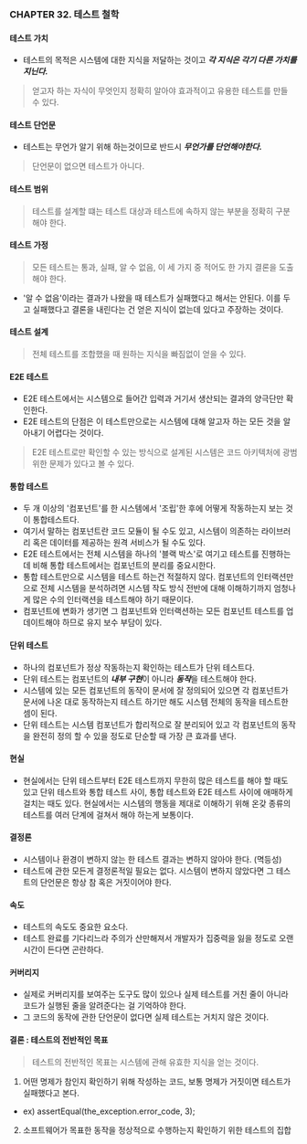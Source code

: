 ### CHAPTER 32. 테스트 철학 

#### 테스트 가치 

- 테스트의 목적은 시스템에 대한 지식을 저달하는 것이고 ***각 지식은 각기 다른 가치를 지닌다.***

> 얻고자 하는 자식이 무엇인지 정확히 알아야 효과적이고 유용한 테스트를 만들 수 있다. 

#### 테스트 단언문 

- 테스트는 무언가 알기 위해 하는것이므로 반드시 ***무언가를 단언해야한다.***

> 단언문이 없으면 테스트가 아니다. 

#### 테스트 범위

> 테스트를 설계할 떄는 테스트 대상과 테스트에 속하지 않는 부분을 정확히 구분해야 한다. 

#### 테스트 가정 

> 모든 테스트는 통과, 실패, 알 수 없음, 이 세 가지 중 적어도 한 가지 결론을 도출해야 한다. 

- '알 수 없음'이라는 결과가 나왔을 때 테스트가 실패했다고 해서는 안된다. 이를 두고 실패했다고 결론을 내린다는 건 
얻은 지식이 없는데 있다고 주장하는 것이다. 

#### 테스트 설계

> 전체 테스트를 조합했을 때 원하는 지식을 빠짐없이 얻을 수 있다. 

#### E2E 테스트 

- E2E 테스트에서는 시스템으로 들어간 입력과 거기서 생산되는 결과의 양극단만 확인한다. 
- E2E 테스트의 단점은 이 테스트만으로는 시스템에 대해 알고자 하는 모든 것을 알아내기 어렵다는 것이다. 

> E2E 테스트로만 확인할 수 있는 방식으로 설계된 시스템은 코드 아키텍처에 광범위한 문제가 있다고 볼 수 있다. 

#### 통합 테스트

- 두 개 이상의 '컴포넌트'를 한 시스템에서 '조립'한 후에 어떻게 작동하는지 보는 것이 통합테스트다. 
- 여기서 말하는 컴포넌트란 코드 모듈이 될 수도 있고, 시스템이 의존하는 라이브러리 혹은 데이터를 제공하는 원격 서비스가 될 수도 있다. 
- E2E 테스트에서는 전체 시스템을 하나의 '블랙 박스'로 여기고 테스트를 진행하는 데 비해 통합 테스트에서는 컴포넌트의 분리를 중요시한다. 
- 통합 테스트만으로 시스템을 테스트  하는건 적절하지 않다. 컴포넌트의 인터랙션만으로 전체 시스템을 분석하려면 시스템 작도 방식 전반에 대해 
이해하기까지 엄청나게 많은 수의 인터랙션을 테스트해야 하기 때문이다. 
- 컴포넌트에 변화가 생기면 그 컴포넌트와 인터랙션하는 모든 컴포넌트 테스트를 업데이트해야 하므로 유지 보수 부담이 있다. 

#### 단위 테스트 

- 하나의 컴포넌트가 정상 작동하는지 확인하는 테스트가 단위 테스트다.
- 단위 테스트는 컴포넌트의 ***내부 구현***이 아니라 ***동작***을 테스트해야 한다.
- 시스템에 있는 모든 컴포넌트의 동작이 문서에 잘 정의되어 있으면 각 컴포넌트가 문서에 나온 대로 동작하는지 테스트
하기만 해도 시스템 전체의 동작을 테스트한 셈이 된다. 
- 단위 테스트는 시스템 컴포넌트가 합리적으로 잘 분리되어 있고 각 컴포넌트의 동작을 완전히 정의 할 수 있을 정도로 단순할 때 
가장 큰 효과를 낸다. 

#### 현실 

- 현실에서는 단위 테스트부터 E2E 테스트까지 무한히 많은 테스트를 해야 할 때도 있고 단위 테스트와 통합 테스트 사이, 통합 테스트와 
E2E 테스트 사이에 애매하게 걸치는 때도 있다. 현실에서는 시스템의 행동을 제대로 이해하기 위해 온갖 종류의 테스트를 
여러 단계에 걸쳐서 해야 하는게 보통이다. 

#### 결정론 

- 시스템이나 환경이 변하지 않는 한 테스트 결과는 변하지 않아야 한다. (멱등성)
- 테스트에 관한 모든게 결정론적일 필요는 없다. 시스템이 변하지 않았다면 그 테스트의 단언문은 항상 참 혹은 거짓이어야 한다. 

#### 속도 

- 테스트의 속도도 중요한 요소다. 
- 테스트 완료를 기다리느라 주의가 산만해져서 개발자가 집중력을 잃을 정도로 오랜 시간이 든다면 곤란하다.


#### 커버리지

- 실제로 커버리지를 보여주는 도구도 많이 있으나 실제 테스트를 거친 줄이 아니라 코드가 실행된 줄을 알려준다는 걸 기억하야 한다. 
- 그 코드의 동작에 관한 단언문이 없다면 실제 테스트는 거치지 않은 것이다. 

#### 결론 : 테스트의 전반적인 목표 

> 테스트의 전반적인 목표는 시스템에 관해 유효한 지식을 얻는 것이다. 

1. 어떤 명제가 참인지 확인하기 위해 작성하는 코드, 보통 명제가 거짓이면 테스트가 실패했다고 본다. 
- ex) assertEqual(the_exception.error_code, 3);
2. 소프트웨어가 목표한 동작을 정상적으로 수행하는지 확인하기 위한 테스트의 집합 
